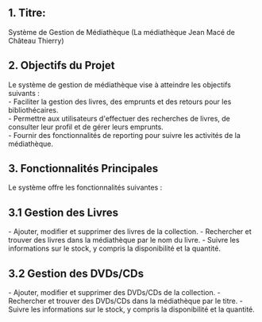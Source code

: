 ## 1. Titre: 
Système de Gestion de Médiathèque (La médiathèque Jean Macé de Château Thierry)

## 2. Objectifs du Projet
Le système de gestion de médiathèque vise à atteindre les objectifs suivants :  
\- Faciliter la gestion des livres, des emprunts et des retours pour les bibliothécaires.  
\- Permettre aux utilisateurs d'effectuer des recherches de livres, de consulter leur profil et de gérer leurs emprunts.  
\- Fournir des fonctionnalités de reporting pour suivre les activités de la médiathèque.  

## 3. Fonctionnalités Principales
Le système offre les fonctionnalités suivantes : 

## 3.1 Gestion des Livres
\- Ajouter, modifier et supprimer des livres de la collection.
\- Rechercher et trouver des livres dans la médiathèque par le nom du livre.
\- Suivre les informations sur le stock, y compris la disponibilité et la quantité.

## 3.2 Gestion des DVDs/CDs
\- Ajouter, modifier et supprimer des DVDs/CDs de la collection.
\- Rechercher et trouver des DVDs/CDs dans la médiathèque par le titre.
\- Suivre les informations sur le stock, y compris la disponibilité et la quantité.